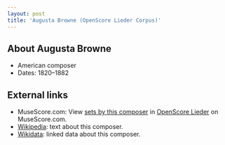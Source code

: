 ```yaml
---
layout: post
title: 'Augusta Browne (OpenScore Lieder Corpus)'
---
```


## About Augusta Browne

- American composer
- Dates: 1820–1882

## External links

- MuseScore.com: View [sets by this composer] in [OpenScore Lieder] on MuseScore.com.
- [Wikipedia]: text about this composer.
- [Wikidata]: linked data about this composer.

[Wikipedia]: https://en.wikipedia.org/wiki/Augusta_Browne
[Wikidata]: https://www.wikidata.org/wiki/Q4820896
[sets by this composer]: https://musescore.com/openscore-lieder-corpus/sets?order=title&text=Browne,+Augusta
[OpenScore Lieder]: https://musescore.com/openscore-lieder-corpus

